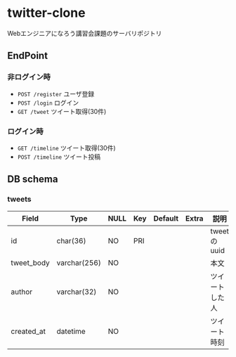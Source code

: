 # twitter-clone
Webエンジニアになろう講習会課題のサーバリポジトリ

## EndPoint
### 非ログイン時
* `POST /register` ユーザ登録
* `POST /login` ログイン
* `GET /tweet` ツイート取得(30件)

### ログイン時
* `GET /timeline` ツイート取得(30件)
* `POST /timeline` ツイート投稿

## DB schema
### tweets
| Field      | Type           | NULL   | Key   | Default   | Extra   | 説明             |
| ---------- | -------------- | ------ | ----- | --------- | ------- | ---------------- |
| id         | char(36)       | NO     | PRI   |           |         | tweetのuuid      |
| tweet_body | varchar(256)   | NO     |       |           |         | 本文             |
| author     | varchar(32)    | NO     |       |           |         | ツイートした人   |
| created_at | datetime       | NO     |       |           |         | ツイート時刻     |
